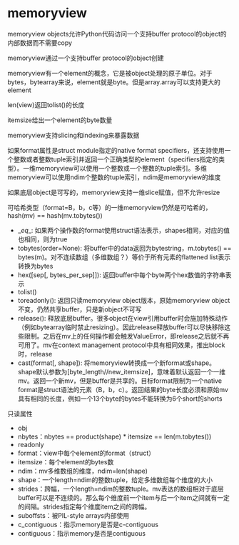 # memoryview

memoryview objects允许Python代码访问一个支持buffer protocol的object的内部数据而不需要copy

memoryview通过一个支持buffer protocol的object创建

memoryview有一个element的概念，它是被object处理的原子单位。对于bytes，bytearray来说，element就是byte。但是array.array可以支持更大的element

len(view)返回tolist()的长度

itemsize给出一个element的byte数量

memoryview支持slicing和indexing来暴露数据

如果format属性是struct module指定的native format specifiers，还支持使用一个整数或者整数tuple索引并返回一个正确类型的element（specifiers指定的类型）。一维memoryview可以使用一个整数或一个整数的tuple索引。多维memoryview可以使用ndim个整数的tuple索引，ndim是memoryview的维度

如果底层object是可写的，memoryview支持一维slice赋值，但不允许resize

可哈希类型（format=B，b，c等）的一维memoryview仍然是可哈希的，hash(mv) == hash(mv.tobytes())

- \__eq__: 如果两个操作数的format使用struct语法表示，shapes相同，对应的值也相同，则为true
- tobytes(order=None): 将buffer中的data返回为bytestring，m.tobytes() == bytes(m)。对不连续数组（多维数组？）等价于所有元素的flattened list表示转换为bytes
- hex(\[sep\[, bytes_per_sep]]): 返回buffer中每个byte两个hex数值的字符串表示
- tolist()
- toreadonly(): 返回只读memoryview object版本，原始memoryview object不变，仍然共享buffer，只是新object不可写
- release(): 释放底层buffer。很多object在view引用buffer时会施加特殊动作（例如bytearray临时禁止resizing）。因此release释放buffer可以尽快移除这些限制。之后在mv上的任何操作都会触发ValueError，即release之后就不再可用了。mv在context management protocol中具有相同效果，推出block时，release
- cast(format[, shape]): 将memoryview转换成一个新format或shape。shape默认参数为\[byte_length//new_itemsize]，意味着默认返回一个一维mv。返回一个新mv，但是buffer是共享的。目标format限制为一个native format是struct语法的元素（B，b，c）。返回结果的byte长度必须和原始mv具有相同的长度，例如一个13个byte的bytes不能转换为6个short的shorts

只读属性

- obj
- nbytes：nbytes == product(shape) * itemsize == len(m.tobytes())
- readonly
- format：view中每个element的format（struct）
- itemsize：每个element的bytes数
- ndim：mv多维数组的维度，ndim=len(shape)
- shape：一个length=ndim的整数tuple，给定多维数组每个维度的大小
- strides：跨幅，一个length=ndim的整数tuple。mv表达的数组相对于底层buffer可以是不连续的。那么每个维度前一个item与后一个item之间就有一定的间隔。strides指定每个维度item之间的跨幅。
- suboffsts：被PIL-style arrays内部使用
- c_contiguous：指示memory是否是c-contiguous
- contiguous：指示memory是否是contiguous
